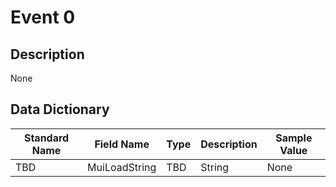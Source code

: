 # Event 0

## Description
None

## Data Dictionary
|Standard Name|Field Name|Type|Description|Sample Value|
|---|---|---|---|---|
|TBD|MuiLoadString|TBD|String|None|None|
